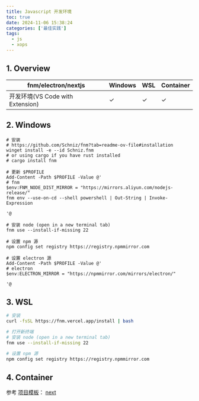```yaml
---
title: Javascript 开发环境
toc: true
date: 2024-11-06 15:38:24
categories: ['最佳实践']
tags:
  - js
  - xops
---
```


## 1. Overview

| fnm/electron/nextjs | Windows | WSL | Container |
| --- | --- | --- | --- |
| 开发环境(VS Code with Extension) | ✓ | ✓ | ✓ |

<!-- more -->

## 2. Windows

```pwsh
# 安装
# https://github.com/Schniz/fnm?tab=readme-ov-file#installation
winget install -e --id Schniz.fnm
# or using cargo if you have rust installed
# cargo install fnm

# 更新 $PROFILE
Add-Content -Path $PROFILE -Value @'
# fnm
$env:FNM_NODE_DIST_MIRROR = "https://mirrors.aliyun.com/nodejs-release/"
fnm env --use-on-cd --shell powershell | Out-String | Invoke-Expression

'@

# 安装 node (open in a new terminal tab)
fnm use --install-if-missing 22

# 设置 npm 源
npm config set registry https://registry.npmmirror.com

# 设置 electron 源
Add-Content -Path $PROFILE -Value @'
# electron
$env:ELECTRON_MIRROR = "https://npmmirror.com/mirrors/electron/"

'@
```

## 3. WSL

```bash
# 安装
curl -fsSL https://fnm.vercel.app/install | bash

# 打开新终端
# 安装 node (open in a new terminal tab)
fnm use --install-if-missing 22

# 设置 npm 源
npm config set registry https://registry.npmmirror.com
```


## 4. Container

参考 [项目模板](https://github.com/yandy/project-tmpl)： [next](https://github.com/yandy/project-tmpl/tree/main/next)
